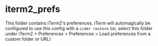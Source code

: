 # iterm2_prefs
This folder contains iTerm2's preferences. iTerm will automagically be configured to use this config with a `cider restore` (or, select this folder under iTerm2 > Preferences > Preferences > Load preferences from a custom folder or URL)
